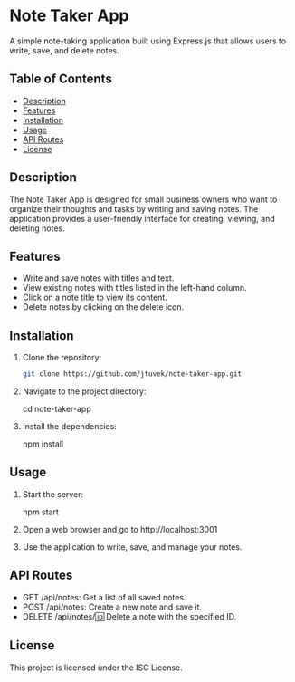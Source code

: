 # Note Taker App

A simple note-taking application built using Express.js that allows users to write, save, and delete notes.

## Table of Contents

- [Description](#description)
- [Features](#features)
- [Installation](#installation)
- [Usage](#usage)
- [API Routes](#api-routes)
- [License](#license)

## Description

The Note Taker App is designed for small business owners who want to organize their thoughts and tasks by writing and saving notes. The application provides a user-friendly interface for creating, viewing, and deleting notes.

## Features

- Write and save notes with titles and text.
- View existing notes with titles listed in the left-hand column.
- Click on a note title to view its content.
- Delete notes by clicking on the delete icon.

## Installation

1. Clone the repository:

   ```bash
   git clone https://github.com/jtuvek/note-taker-app.git

2. Navigate to the project directory:

    cd note-taker-app

3. Install the dependencies:

    npm install

## Usage

1. Start the server:

    npm start

2. Open a web browser and go to http://localhost:3001

3. Use the application to write, save, and manage your notes.

## API Routes

* GET /api/notes: Get a list of all saved notes.
* POST /api/notes: Create a new note and save it.
* DELETE /api/notes/:id: Delete a note with the specified ID.

## License

This project is licensed under the ISC License.